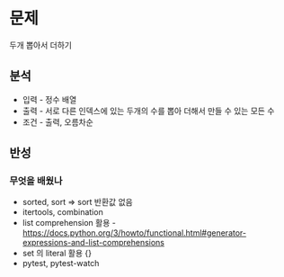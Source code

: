 # 문제 
두개 뽑아서 더하기
## 분석
- 입력 - 정수 배열
- 출력 - 서로 다른 인덱스에 있는 두개의 수를 뽑아 더해서 만들 수 있는 모든 수
- 조건 - 출력, 오름차순
## 반성
### 무엇을 배웠나
- sorted, sort => sort 반환값 없음
- itertools, combination
- list comprehension 활용 - https://docs.python.org/3/howto/functional.html#generator-expressions-and-list-comprehensions
- set 의 literal 활용 {}
- pytest, pytest-watch